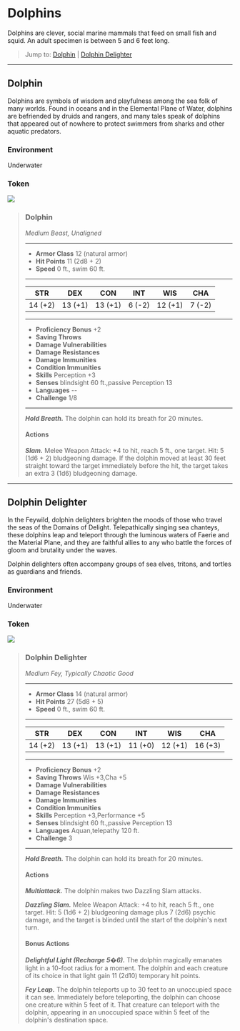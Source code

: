 # Dolphins
Dolphins are clever, social marine mammals that feed on small fish and squid. An adult specimen is between 5 and 6 feet long.

> Jump to: [Dolphin](Dolphins.md#dolphin) | [Dolphin Delighter](Dolphins.md#dolphin-delighter)
---

## Dolphin
Dolphins are symbols of wisdom and playfulness among the sea folk of many worlds. Found in oceans and in the Elemental Plane of Water, dolphins are befriended by druids and rangers, and many tales speak of dolphins that appeared out of nowhere to protect swimmers from sharks and other aquatic predators.

### Environment
Underwater

### Token
![](Dolphin-Token.png)

>### Dolphin
>*Medium Beast, Unaligned*
>___
>- **Armor Class** 12 (natural armor)
>- **Hit Points** 11 (2d8 + 2)
>- **Speed** 0 ft., swim 60 ft.
>___
>|**STR**|**DEX**|**CON**|**INT**|**WIS**|**CHA**|
>|:---:|:---:|:---:|:---:|:---:|:---:|
>|14 (+2)|13 (+1)|13 (+1)|6 (-2)|12 (+1)|7 (-2)|
>
>___
>- **Proficiency Bonus** +2
>- **Saving Throws** 
>- **Damage Vulnerabilities** 
>- **Damage Resistances** 
>- **Damage Immunities** 
>- **Condition Immunities** 
>- **Skills** Perception +3
>- **Senses** blindsight 60 ft.,passive Perception 13
>- **Languages** --
>- **Challenge** 1/8
>___
>***Hold Breath.*** The dolphin can hold its breath for 20 minutes.
>
>#### Actions
>***Slam.*** Melee Weapon Attack: +4 to hit, reach 5 ft., one target. Hit: 5 (1d6 + 2) bludgeoning damage. If the dolphin moved at least 30 feet straight toward the target immediately before the hit, the target takes an extra 3 (1d6) bludgeoning damage.
>

---

## Dolphin Delighter
In the Feywild, dolphin delighters brighten the moods of those who travel the seas of the Domains of Delight. Telepathically singing sea chanteys, these dolphins leap and teleport through the luminous waters of Faerie and the Material Plane, and they are faithful allies to any who battle the forces of gloom and brutality under the waves.

Dolphin delighters often accompany groups of sea elves, tritons, and tortles as guardians and friends.

### Environment
Underwater

### Token
![](DolphinDelighter-Token.png)

>### Dolphin Delighter
>*Medium Fey, Typically Chaotic Good*
>___
>- **Armor Class** 14 (natural armor)
>- **Hit Points** 27 (5d8 + 5)
>- **Speed** 0 ft., swim 60 ft.
>___
>|**STR**|**DEX**|**CON**|**INT**|**WIS**|**CHA**|
>|:---:|:---:|:---:|:---:|:---:|:---:|
>|14 (+2)|13 (+1)|13 (+1)|11 (+0)|12 (+1)|16 (+3)|
>
>___
>- **Proficiency Bonus** +2
>- **Saving Throws** Wis +3,Cha +5
>- **Damage Vulnerabilities** 
>- **Damage Resistances** 
>- **Damage Immunities** 
>- **Condition Immunities** 
>- **Skills** Perception +3,Performance +5
>- **Senses** blindsight 60 ft.,passive Perception 13
>- **Languages** Aquan,telepathy 120 ft.
>- **Challenge** 3
>___
>***Hold Breath.*** The dolphin can hold its breath for 20 minutes.
>
>#### Actions
>***Multiattack.*** The dolphin makes two Dazzling Slam attacks.
>
>***Dazzling Slam.*** Melee Weapon Attack: +4 to hit, reach 5 ft., one target. Hit: 5 (1d6 + 2) bludgeoning damage plus 7 (2d6) psychic damage, and the target is blinded until the start of the dolphin's next turn.
>
>#### Bonus Actions
>***Delightful Light (Recharge 5�6).*** The dolphin magically emanates light in a 10-foot radius for a moment. The dolphin and each creature of its choice in that light gain 11 (2d10) temporary hit points.
>
>***Fey Leap.*** The dolphin teleports up to 30 feet to an unoccupied space it can see. Immediately before teleporting, the dolphin can choose one creature within 5 feet of it. That creature can teleport with the dolphin, appearing in an unoccupied space within 5 feet of the dolphin's destination space.
>

